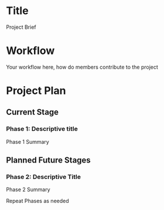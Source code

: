 # Title
Project Brief

# Workflow
Your workflow here, how do members contribute to the project

# Project Plan
## Current Stage
### Phase 1: Descriptive title
Phase 1 Summary

## Planned Future Stages
### Phase 2: Descriptive Title
Phase 2 Summary

Repeat Phases as needed
